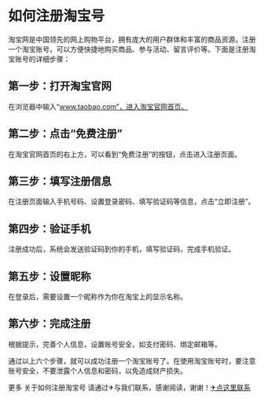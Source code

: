 # 如何注册淘宝号

淘宝网是中国领先的网上购物平台，拥有庞大的用户群体和丰富的商品资源。注册一个淘宝账号，可以方便快捷地购买商品、参与活动、留言评价等。下面是注册淘宝账号的详细步骤：

## 第一步：打开淘宝官网

在浏览器中输入“www.taobao.com”，进入淘宝官网首页。

## 第二步：点击“免费注册”

在淘宝官网首页的右上方，可以看到“免费注册”的按钮，点击进入注册页面。

## 第三步：填写注册信息

在注册页面输入手机号码、设置登录密码、填写验证码等信息，点击“立即注册”。

## 第四步：验证手机

注册成功后，系统会发送验证码到你的手机，填写验证码，完成手机验证。

## 第五步：设置昵称

在登录后，需要设置一个昵称作为你在淘宝上的显示名称。

## 第六步：完成注册

根据提示，完善个人信息，设置账号安全，如支付密码、绑定邮箱等。

通过以上六个步骤，就可以成功注册一个淘宝账号了。在使用淘宝账号时，要注意账号安全，不要泄露个人信息和密码，以免造成财产损失。

更多 关于如何注册淘宝号 请通过✈与我们联系，感谢阅读，谢谢！[✈点这里联系](https://add.k02.cc)